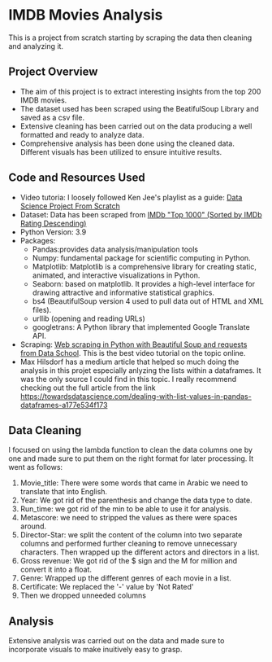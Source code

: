 # IMDB Movies Analysis
This is a project from scratch starting by scraping the data then cleaning and analyzing it.

## Project Overview
* The aim of this project is to extract interesting insights from the top 200 IMDB movies.
* The dataset used has been scraped using the BeatifulSoup Library and saved as a csv file.
* Extensive cleaning has been carried out on the data producing a well formatted and ready to analyze data.
* Comprehensive analysis has been done using the cleaned data. Different visuals has been utilized to ensure intuitive results.

## Code and Resources Used
* Video tutoria: I loosely followed Ken Jee's playlist as a guide: [Data Science Project From Scratch](https://www.youtube.com/playlist?list=PL2zq7klxX5ASFejJj80ob9ZAnBHdz5O1t)
* Dataset: Data has been scraped from [IMDb "Top 1000" (Sorted by IMDb Rating Descending)](https://www.imdb.com/search/title/?count=100&groups=top_1000&sort=user_rating)
* Python Version: 3.9
* Packages: 
    - Pandas:provides data analysis/manipulation tools
    - Numpy: fundamental package for scientific computing in Python.
    - Matplotlib: Matplotlib is a comprehensive library for creating static, animated, and interactive visualizations in Python.
    - Seaborn: based on matplotlib. It provides a high-level interface for drawing attractive and informative statistical graphics.
    - bs4 (BeautifulSoup version 4 used to pull data out of HTML and XML files).
    - urllib (opening and reading URLs)
    - googletrans: A Python library that implemented Google Translate API.
* Scraping: [Web scraping in Python with Beautiful Soup and requests from Data School](https://www.youtube.com/playlist?list=PL5-da3qGB5IDbOi0g5WFh1YPDNzXw4LNL). This is the best video tutorial on the topic online.
* Max Hilsdorf has a medium article that helped so much doing the analysis in this projet especially anlyzing the lists within a           dataframes. It was the only source I could find in this topic. I really recommend checking out the full article from the link
  https://towardsdatascience.com/dealing-with-list-values-in-pandas-dataframes-a177e534f173

## Data Cleaning
I focused on using the lambda function to clean the data columns one by one and made sure to put them on the right format for later processing. It went as follows:
1. Movie_title: There were some words that came in Arabic we need to translate that into English.
2. Year: We got rid of the parenthesis and change the data type to date.
3. Run_time: we got rid of the min to be able to use it for analysis.
4. Metascore: we need to stripped the values as there were spaces around.
5. Director-Star: we split the content of the column into two separate columns and performed further cleaning to remove unnecessary characters. Then wrapped up the different actors and directors in a list.
6. Gross revenue: We got rid of the $ sign and the M for million and convert it into a float.
7. Genre: Wrapped up the different genres of each movie in a list.
8. Certificate: We replaced the '-' value by 'Not Rated'
9. Then we dropped unneeded columns

## Analysis
Extensive analysis was carried out on the data and made sure to incorporate visuals to make inuitively easy to grasp.

